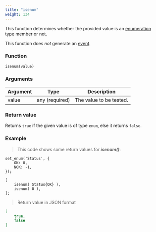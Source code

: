 ```yaml
---
title: "isenum"
weight: 134
---
```


This function determines whether the provided value is an [enumeration type](../../data-types/enum) member or not.

This function does *not* generate an [event](../../overview/events).

### Function

`isenum(value)`

### Arguments

Argument | Type | Description
-------- | ---- | -----------
value | any (required) | The value to be tested.

### Return value

Returns `true` if the given value is of type `enum`,  else it returns `false`.

### Example

> This code shows some return values for ***isenum()***:

```thingsdb,json_response
set_enum('Status', {
    OK: 0,
    NOK: -1,
});

[
    isenum( Status{OK} ),
    isenum( 0 ),
];
```

> Return value in JSON format

```json
[
    true,
    false
]
```
